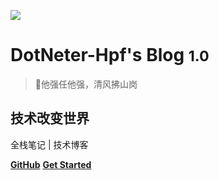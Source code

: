 <!-- background image -->
<!-- ![](https://cdn.jsdelivr.net/gh/DotNeter-Hpf/Images/img/20220515094318.jpg) -->
![](https://cdn.jsdelivr.net/gh/DotNeter-Hpf/Images/img/hupifeng_logo.jpg)
# DotNeter-Hpf's  Blog <small>1.0</small>
> 💪他强任他强，清风拂山岗
## 技术改变世界


全栈笔记 | 技术博客


<span id="busuanzi_container_site_pv" style='display:none'>
    👀 本站总访问量：<span id="busuanzi_value_site_pv"></span> 次
</span>
<span id="busuanzi_container_site_uv" style='display:none'>
    | 🚴‍♂️ 本站总访客数：<span id="busuanzi_value_site_uv"></span> 人
</span>

[**GitHub**](https://github.com/DotNeter-Hpf)
[**Get Started**](/README.md)




<!-- background color -->
<!-- ![color](#25798A) -->